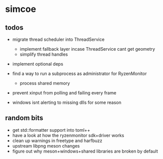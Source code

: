 # simcoe

## todos

* migrate thread scheduler into ThreadService
    * implement fallback layer incase ThreadService cant get geometry
    * simplify thread handles

* implement optional deps

* find a way to run a subprocess as administrator for RyzenMonitor
    * process shared memory

* prevent xinput from polling and failing every frame
* windows isnt alerting to missing dlls for some reason

## random bits

* get std::formatter support into toml++
* have a look at how the ryzenmonitor sdk+driver works
* clean up warnings in freetype and harfbuzz
* upstream libpng meson changes
* figure out why meson+windows+shared libraries are broken by default

